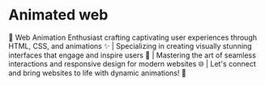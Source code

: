 # Animated web 
 🎨 Web Animation Enthusiast crafting captivating user experiences through HTML, CSS, and animations ✨ | Specializing in creating visually stunning interfaces that engage and inspire users 🚀 | Mastering the art of seamless interactions and responsive design for modern websites 🌐 | Let's connect and bring websites to life with dynamic animations! 🤝
